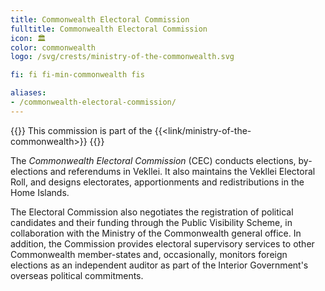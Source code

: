 ```yaml
---
title: Commonwealth Electoral Commission
fulltitle: Commonwealth Electoral Commission
icon: 🏛️
color: commonwealth
logo: /svg/crests/ministry-of-the-commonwealth.svg

fi: fi fi-min-commonwealth fis

aliases:
- /commonwealth-electoral-commission/
---
```

{{<note series>}}
 This commission is part of the {{<link/ministry-of-the-commonwealth>}}
{{</note>}}

The *Commonwealth Electoral Commission* (CEC) conducts elections, by-elections and referendums in Vekllei. It also maintains the Vekllei Electoral Roll, and designs electorates, apportionments and redistributions in the Home Islands.

The Electoral Commission also negotiates the registration of political candidates and their funding through the Public Visibility Scheme, in collaboration with the Ministry of the Commonwealth general office. In addition, the Commission provides electoral supervisory services to other Commonwealth member-states and, occasionally, monitors foreign elections as an independent auditor as part of the Interior Government's overseas political commitments.